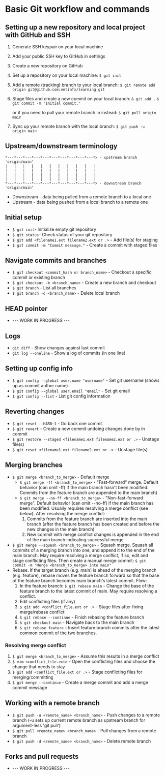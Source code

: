 # Basic Git workflow and commands

## Setting up a new repository and local project with GitHub and SSH
1. Generate SSH keypair on your local machine
2. Add your public SSH key to GitHub in settings
3. Create a new repository on GitHub
4. Set up a repository on your local machine:
   `$ git init`
5. Add a remote (tracking) branch to your local branch:
   `$ git remote add origin git@github.com:entinfx/learning.git`
6. Stage files and create a new commit on your local branch:
   `& git add .`
   `$ git commit -m "Initial commit."`

   or if you need to pull your remote branch in instead:
   `$ git pull origin main`
7. Sync up your remote branch with the local branch:
   `$ git push -u origin main`

## Upstream/downstream terminology
    *---*---*---*---*---*---*---*---*---*---*> - upstream branch 'origin/main'
    |   |   |   |   |   |   |   |   |   |   |
    |   |   |   |   |   |   |   |   |   |   |
    |   |   |   |   |   |   |   |   |   |   |
    |   |   |   |   |   |   |   |   |   |   |
    *---*---*---*---*---*---*---*---*---*---*> - downstream branch 'origin/main'

* Downstream - data being pulled from a remote branch to a local one
* Upstream - data being pushed from a local branch to a remote one

## Initial setup
* `$ git init`- Initialize empty git repository
* `$ git status`- Check status of your git repository
* `$ git add <filename1.ext filename2.ext or .>` - Add file(s) for staging
* `$ git commit -m "Commit message."` - Create a commit with staged files

## Navigate commits and branches
* `$ git checkout <commit_hash or branch_name>` - Checkout a specific commit or
  existing branch
* `$ git checkout -b <branch_name>` - Create a new branch and checkout
* `$ git branch` - List all branches
* `$ git branch -d <branch_name>` - Delete local branch

## HEAD pointer
* --- WORK IN PROGRESS ---

## Logs
* `git diff` - Show changes against last commit
* `git log --oneline` - Show a log of commits (in one line)

## Setting up config info
* `$ git config --global user.name "username"` - Set git username (shows up as
  commit author name)
* `$ git config --global user.email "email"` - Set git email
* `$ git config --list` - List git config information

## Reverting changes
* `$ git reset --HARD~1` - Go back one commit
* `$ git revert` - Create a new commit undoing changes done by in commit
* `$ git restore --staged <filename1.ext filename2.ext or .>` - Unstage file(s)
* `$ git reset <filename1.ext filename2.ext or .>` - Unstage file(s)

## Merging branches
* `$ git merge <branch_to_merge>` - Default merge
  * `$ git merge -ff <branch_to_merge>` - "Fast-forward" merge. Default behavior
  (can omit -ff) if the main branch hasn't been modified. Commits from the
  feature branch are appended to the main branch)
  * `$ git merge --no-ff <branch_to_merge>` - "Non-fast-forward merge". Default
  behavior (can omit --no-ff) if the main branch has been modified. Usually
  requires resolving a merge conflict (see below). After resolving the merge
  conflict:
    1. Commits from the feature branch are inserted into the main branch (after
       the feature branch has been created and before the new changes in the main
       branch)
    2. New commit with merge conflict changes is appended in the end of the main
       branch indicating successful merge
* `$ git merge --squash <branch_to_merge>` - Squash merge. Squash all commits of
  a merging branch into one, and append it to the end of the main branch. May
  require resolving a merge conflict, if so, edit and stage conflicting files.
  Then create a manual merge commit:
  `$ git commit -m "Merge <branch_to_merge> into main"`
* Rebase. If the target branch (e.g. main) is ahead of the merging branch (e.g.
  feature), rebase moves the feature branch forward so that the base of the
  feature branch becomes main branch's latest commit. Flow:
  1. In the feature branch: `$ git rebase main` - Change the base of the feature
     branch to the latest commit of main. May require resolving a conflict.
  2. Edit conflicting files (if any)
  3. `$ git add <conflict_file.ext or .>` - Stage files after fixing
     merge/rebase conflict
  4. `$ git rebase --continue` - Finish rebasing the feature branch
  5. `$ git checkout main` - Navigate back to the main branch
  5. `$ git rebase feature` - Insert feature branch commits after the
     latest common commit of the two branches.

### Resolving merge conflict
1. `$ git merge <branch_to_merge>` - Assume this results in a merge conflict
2. `$ vim <conflict_file.ext>` - Open the conflicting files and choose the
   change that needs to stay
3. `$ git add <conflict_file.ext or .>` - Stage conflicting files for
   merging/committing
4. `$ git merge --continue` - Create a merge commit and add a merge commit
   message

## Working with a remote branch
* `$ git push -u <remote_name> <branch_name>` - Push changes to a remote branch
  (-u sets up current remote branch as upstream branch for argument-less
  'git pull')
* `$ git pull <remote_name> <branch_name>` - Pull changes from a remote branch
* `$ git push -d <remote_name> <branch_name>` - Delete remote branch

## Forks and pull requests
* --- WORK IN PROGRESS ---